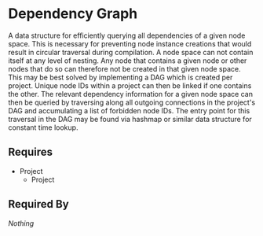 # Dependency Graph

A data structure for efficiently querying all dependencies of a given node space. This is necessary for preventing node instance creations that would result in circular traversal during compilation. A node space can not contain itself at any level of nesting. Any node that contains a given node or other nodes that do so can therefore not be created in that given node space. This may be best solved by implementing a DAG which is created per project. Unique node IDs within a project can then be linked if one contains the other. The relevant dependency information for a given node space can then be queried by traversing along all outgoing connections in the project's DAG and accumulating a list of forbidden node IDs. The entry point for this traversal in the DAG may be found via hashmap or similar data structure for constant time lookup.

## Requires

- Project
    - Project

## Required By

*Nothing*
